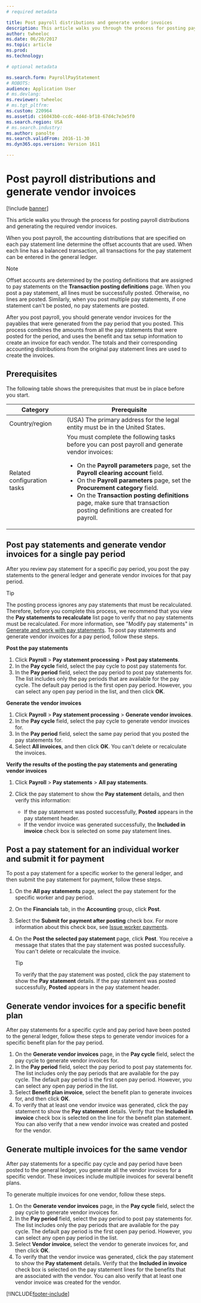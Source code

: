 ```yaml
---
# required metadata

title: Post payroll distributions and generate vendor invoices
description: This article walks you through the process for posting payroll distributions and generating the required vendor invoices.
author: twheeloc
ms.date: 06/20/2017
ms.topic: article
ms.prod: 
ms.technology: 

# optional metadata

ms.search.form: PayrollPayStatement
# ROBOTS: 
audience: Application User
# ms.devlang: 
ms.reviewer: twheeloc
# ms.tgt_pltfrm: 
ms.custom: 220964
ms.assetid: c16043b0-ccdc-4d4d-bf18-67d4c7e3e5f0
ms.search.region: USA
# ms.search.industry: 
ms.author: panolte
ms.search.validFrom: 2016-11-30
ms.dyn365.ops.version: Version 1611

---
```


# Post payroll distributions and generate vendor invoices

[!include [banner](../../includes/banner.md)]

This article walks you through the process for posting payroll distributions and generating the required vendor invoices.

When you post payroll, the accounting distributions that are specified on each pay statement line determine the offset accounts that are used. When each line has a balanced transaction, all transactions for the pay statement can be entered in the general ledger.

> [!NOTE]
> Offset accounts are determined by the posting definitions that are assigned to pay statements on the **Transaction posting definitions** page. When you post a pay statement, all lines must be successfully posted. Otherwise, no lines are posted. Similarly, when you post multiple pay statements, if one statement can't be posted, no pay statements are posted.

After you post payroll, you should generate vendor invoices for the payables that were generated from the pay period that you posted. This process combines the amounts from all the pay statements that were posted for the period, and uses the benefit and tax setup information to create an invoice for each vendor. The totals and their corresponding accounting distributions from the original pay statement lines are used to create the invoices.

## Prerequisites

The following table shows the prerequisites that must be in place before you start.

<table>
<thead>
<tr>
<th>Category</th>
<th>Prerequisite</th>
</tr>
</thead>
<tbody>
<tr>
<td>Country/region</td>
<td>(USA) The primary address for the legal entity must be in the United States.</td>
</tr>
<tr>
<td>Related configuration tasks</td>
<td>You must complete the following tasks before you can post payroll and generate vendor invoices:
<ul>
<li>On the <strong>Payroll parameters</strong> page, set the <strong>Payroll clearing account</strong> field.</li>
<li>On the <strong>Payroll parameters</strong> page, set the <strong>Procurement category</strong> field.</li>
<li>On the <strong>Transaction posting definitions</strong> page, make sure that transaction posting definitions are created for payroll.</li>
</ul>
</td>
</tr>
</tbody>
</table>

## Post pay statements and generate vendor invoices for a single pay period

After you review pay statement for a specific pay period, you post the pay statements to the general ledger and generate vendor invoices for that pay period.

> [!TIP]
> The posting process ignores any pay statements that must be recalculated. Therefore, before you complete this process, we recommend that you view the **Pay statements to recalculate** list page to verify that no pay statements must be recalculated. For more information, see "Modify pay statements" in [Generate and work with pay statements](noam-usa-pay-statements.md). To post pay statements and generate vendor invoices for a pay period, follow these steps.

**Post the pay statements**

1. Click **Payroll** &gt; **Pay statement processing** &gt; **Post pay statements**.
2. In the **Pay cycle** field, select the pay cycle to post pay statements for.
3. In the **Pay period** field, select the pay period to post pay statements for. The list includes only the pay periods that are available for the pay cycle. The default pay period is the first open pay period. However, you can select any open pay period in the list, and then click **OK**.

**Generate the vendor invoices**

1. Click **Payroll** &gt; **Pay statement processing** &gt; **Generate vendor invoices**.
2. In the **Pay cycle** field, select the pay cycle to generate vendor invoices for.
3. In the **Pay period** field, select the same pay period that you posted the pay statements for.
4. Select **All invoices**, and then click **OK**. You can't delete or recalculate the invoices.

**Verify the results of the posting the pay statements and generating vendor invoices**

1. Click **Payroll** &gt; **Pay statements** &gt; **All pay statements**.
2. Click the pay statement to show the **Pay statement** details, and then verify this information:

    - If the pay statement was posted successfully, **Posted** appears in the pay statement header.
    - If the vendor invoice was generated successfully, the **Included in invoice** check box is selected on some pay statement lines.

## Post a pay statement for an individual worker and submit it for payment

To post a pay statement for a specific worker to the general ledger, and then submit the pay statement for payment, follow these steps.

1. On the **All pay statements** page, select the pay statement for the specific worker and pay period.
2. On the **Financials** tab, in the **Accounting** group, click **Post**.
3. Select the **Submit for payment after posting** check box. For more information about this check box, see [Issue worker payments](noam-usa-issue-worker-payments.md).
4. On the **Post the selected pay statement** page, click **Post**. You receive a message that states that the pay statement was posted successfully. You can't delete or recalculate the invoice.

    > [!TIP]
    > To verify that the pay statement was posted, click the pay statement to show the **Pay statement** details. If the pay statement was posted successfully, **Posted** appears in the pay statement header.

## Generate vendor invoices for a specific benefit plan

After pay statements for a specific cycle and pay period have been posted to the general ledger, follow these steps to generate vendor invoices for a specific benefit plan for the pay period.

1. On the **Generate vendor invoices** page, in the **Pay cycle** field, select the pay cycle to generate vendor invoices for.
2. In the **Pay period** field, select the pay period to post pay statements for. The list includes only the pay periods that are available for the pay cycle. The default pay period is the first open pay period. However, you can select any open pay period in the list.
3. Select **Benefit plan invoice**, select the benefit plan to generate invoices for, and then click **OK**.
4. To verify that at least one vendor invoice was generated, click the pay statement to show the **Pay statement** details. Verify that the **Included in invoice** check box is selected on the line for the benefit plan statement. You can also verify that a new vendor invoice was created and posted for the vendor.

## Generate multiple invoices for the same vendor

After pay statements for a specific pay cycle and pay period have been posted to the general ledger, you generate all the vendor invoices for a specific vendor. These invoices include multiple invoices for several benefit plans.

To generate multiple invoices for one vendor, follow these steps.

1. On the **Generate vendor invoices** page, in the **Pay cycle** field, select the pay cycle to generate vendor invoices for.
2. In the **Pay period** field, select the pay period to post pay statements for. The list includes only the pay periods that are available for the pay cycle. The default pay period is the first open pay period. However, you can select any open pay period in the list.
3. Select **Vendor invoice**, select the vendor to generate invoices for, and then click **OK**.
4. To verify that the vendor invoice was generated, click the pay statement to show the **Pay statement** details. Verify that the **Included in invoice** check box is selected on the pay statement lines for the benefits that are associated with the vendor. You can also verify that at least one vendor invoice was created for the vendor.


[!INCLUDE[footer-include](../../../../includes/footer-banner.md)]
